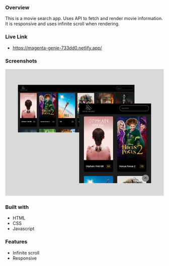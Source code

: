### Overview

This is a movie search app. Uses API to fetch and render movie information. It is responsive and uses infinite scroll when rendering.

### Live Link

- https://magenta-genie-733dd0.netlify.app/

### Screenshots

![Movie search app screenshot](/img/movie-screenshot.png)

### Built with

- HTML
- CSS
- Javascript

### Features

- Infinite scroll
- Responsive


